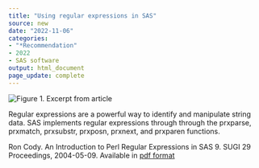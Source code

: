 ```yaml
---
title: "Using regular expressions in SAS"
source: new
date: "2022-11-06"
categories:
- "*Recommendation"
- 2022
- SAS software
output: html_document
page_update: complete
---
```


![Figure 1. Excerpt from article](http://www.pmean.com/new-images/22/sas-regular-expressions-01.png)

<div class="notes">

Regular expressions are a powerful way to identify and manipulate string data. SAS implements regular expressions through through the prxparse, prxmatch, prxsubstr, prxposn, prxnext, and prxparen functions.

Ron Cody. An Introduction to Perl Regular Expressions in SAS 9. SUGI 29 Proceedings, 2004-05-09. Available in [pdf format][cod1]

[cod1]: https://support.sas.com/resources/papers/proceedings/proceedings/sugi29/265-29.pdf

</div>

